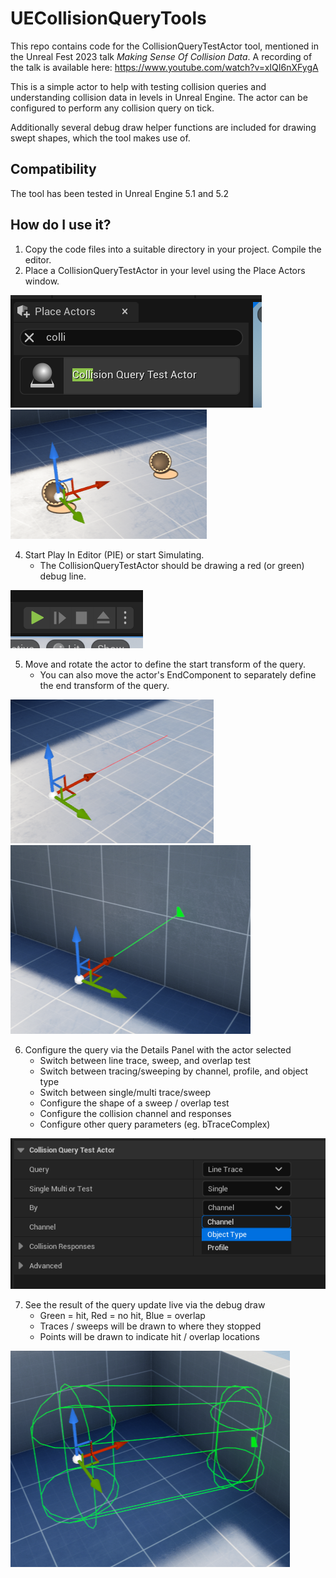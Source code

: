 # UECollisionQueryTools
This repo contains code for the CollisionQueryTestActor tool, mentioned in the Unreal Fest 2023 talk _Making Sense Of Collision Data_. A recording of the talk is available here: https://www.youtube.com/watch?v=xIQI6nXFygA

This is a simple actor to help with testing collision queries and understanding collision data in levels in Unreal Engine. The actor can be configured to perform any collision query on tick.

Additionally several debug draw helper functions are included for drawing swept shapes, which the tool makes use of.

## Compatibility
The tool has been tested in Unreal Engine 5.1 and 5.2

## How do I use it?
1. Copy the code files into a suitable directory in your project. Compile the editor.
2. Place a CollisionQueryTestActor in your level using the Place Actors window.
   
![CollisionQueryTestActor in Place Actors window](/Images/image01.PNG) ![CollisionQueryTestActor in level](/Images/image02.PNG)

4. Start Play In Editor (PIE) or start Simulating.
    * The CollisionQueryTestActor should be drawing a red (or green) debug line.

![Start Play in Editor](/Images/image03.PNG)

5. Move and rotate the actor to define the start transform of the query.
   * You can also move the actor's EndComponent to separately define the end transform of the query.

![Line trace with no hit](/Images/image04.PNG) ![Line trace with successful hit](/Images/image05.PNG)

6. Configure the query via the Details Panel with the actor selected
    * Switch between line trace, sweep, and overlap test
    * Switch between tracing/sweeping by channel, profile, and object type
    * Switch between single/multi trace/sweep
    * Configure the shape of a sweep / overlap test
    * Configure the collision channel and responses
    * Configure other query parameters (eg. bTraceComplex)

![Actor properties in Details Panel](/Images/image07.PNG)

7. See the result of the query update live via the debug draw
    * Green = hit, Red = no hit, Blue = overlap
    * Traces / sweeps will be drawn to where they stopped
    * Points will be drawn to indicate hit / overlap locations 

![Capsule sweep debug draw](/Images/image08.PNG)
